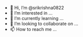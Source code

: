 - 👋 Hi, I’m @srikrishna0822
- 👀 I’m interested in ...
- 🌱 I’m currently learning ...
- 💞️ I’m looking to collaborate on ...
- 📫 How to reach me ...

<!---
srikrishna0822/srikrishna0822 is a ✨ special ✨ repository because its `README.md` (this file) appears on your GitHub profile.
You can click the Preview link to take a look at your changes.
--->
